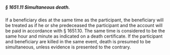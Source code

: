 ##### § 1651.11 Simultaneous death. #####

If a beneficiary dies at the same time as the participant, the beneficiary will be treated as if he or she predeceased the participant and the account will be paid in accordance with § 1651.10. The same time is considered to be the same hour and minute as indicated on a death certificate. If the participant and beneficiary are killed in the same event, death is presumed to be simultaneous, unless evidence is presented to the contrary.